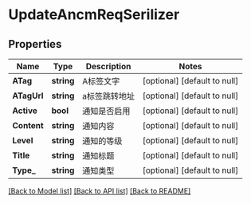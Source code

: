 # UpdateAncmReqSerilizer

## Properties
Name | Type | Description | Notes
------------ | ------------- | ------------- | -------------
**ATag** | **string** | A标签文字 | [optional] [default to null]
**ATagUrl** | **string** | a标签跳转地址 | [optional] [default to null]
**Active** | **bool** | 通知是否启用 | [optional] [default to null]
**Content** | **string** | 通知内容 | [optional] [default to null]
**Level** | **string** | 通知的等级 | [optional] [default to null]
**Title** | **string** | 通知标题 | [optional] [default to null]
**Type_** | **string** | 通知类型 | [optional] [default to null]

[[Back to Model list]](../README.md#documentation-for-models) [[Back to API list]](../README.md#documentation-for-api-endpoints) [[Back to README]](../README.md)


